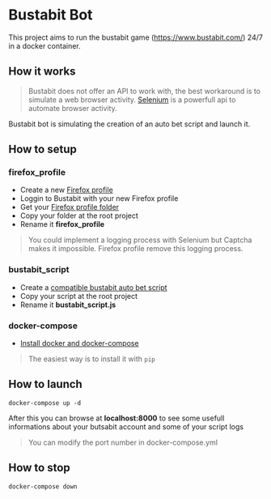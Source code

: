 # Bustabit Bot
This project aims to run the bustabit game (https://www.bustabit.com/) 24/7 in a docker container.

## How it works
> Bustabit does not offer an API to work with, the best workaround is to simulate a web browser activity.
> [Selenium](https://www.selenium.dev/) is a powerfull api to automate browser activity.

Bustabit bot is simulating the creation of an auto bet script and launch it.

## How to setup
### firefox_profile
- Create a new [Firefox profile](https://support.mozilla.org/en-US/kb/profile-manager-create-remove-switch-firefox-profiles?redirectlocale=en-US&redirectslug=profile-manager-create-and-remove-firefox-profiles)
- Loggin to Bustabit with your new Firefox profile
- Get your [Firefox profile folder](https://support.mozilla.org/en-US/kb/profiles-where-firefox-stores-user-data)
- Copy your folder at the root project
- Rename it **firefox_profile**

> You could implement a logging process with Selenium but Captcha makes it impossible.
> Firefox profile remove this logging process.

### bustabit_script
- Create a [compatible bustabit auto bet script](https://github.com/bustabit/autobet)
- Copy your script at the root project
- Rename it **bustabit_script.js**

### docker-compose
- [Install docker and docker-compose](https://docs.docker.com/compose/install/)

> The easiest way is to install it with `pip`

## How to launch
`docker-compose up -d`

After this you can browse at **localhost:8000** to see some usefull informations about your butsabit account and some of your script logs

> You can modify the port number in docker-compose.yml

## How to stop
`docker-compose down`
